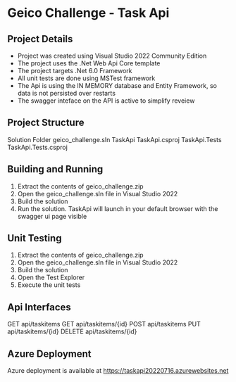 # Geico Challenge - Task Api

## Project Details

- Project was created using Visual Studio 2022 Community Edition
- The project uses the .Net Web Api Core template
- The project targets .Net 6.0 Framework
- All unit tests are done using MSTest framework
- The Api is using the IN MEMORY database and Entity Framework, so data is not persisted over restarts
- The swagger inteface on the API is active to simplify reveiew 

## Project Structure 

Solution Folder
	geico_challenge.sln
		TaskApi
			TaskApi.csproj
		TaskApi.Tests
			TaskApi.Tests.csproj

## Building and Running

1. Extract the contents of geico_challenge.zip
2. Open the geico_challenge.sln file in Visual Studio 2022
3. Build the solution 
4. Run the solution. TaskApi will launch in your default browser with the swagger ui page visible 

## Unit Testing 

1. Extract the contents of geico_challenge.zip
2. Open the geico_challenge.sln file in Visual Studio 2022
3. Build the solution 
4. Open the Test Explorer
5. Execute the unit tests 

## Api Interfaces

GET api/taskitems 
GET api/taskitems/{id}
POST api/taskitems 
PUT api/taskitems/{id}
DELETE api/taskitems/{id}

## Azure Deployment

Azure deployment is available at https://taskapi20220716.azurewebsites.net


